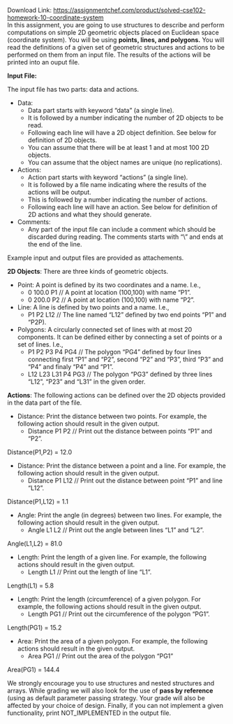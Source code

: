 Download Link: https://assignmentchef.com/product/solved-cse102-homework-10-coordinate-system
<br>
In this assignment, you are going to use structures to describe and perform computations on simple 2D geometric objects placed on Euclidean space (coordinate system). You will be using <strong>points, lines, and polygons.</strong> You will read the definitions of a given set of geometric structures and actions to be performed on them from an input file. The results of the actions will be printed into an ouput file.

<strong>Input File:</strong>

The input file has two parts: data and actions.

<ul>

 <li>Data:

  <ul>

   <li>Data part starts with keyword “data” (a single line).</li>

   <li>It is followed by a number indicating the number of 2D objects to be read.</li>

   <li>Following each line will have a 2D object definition. See below for definition of 2D objects.</li>

   <li>You can assume that there will be at least 1 and at most 100 2D objects.</li>

   <li>You can assume that the object names are unique (no replications).</li>

  </ul></li>

 <li>Actions:

  <ul>

   <li>Action part starts with keyword “actions” (a single line).</li>

   <li>It is followed by a file name indicating where the results of the actions will be output.</li>

   <li>This is followed by a number indicating the number of actions.</li>

   <li>Following each line will have an action. See below for definition of 2D actions and what they should generate.</li>

  </ul></li>

 <li>Comments:

  <ul>

   <li>Any part of the input file can include a comment which should be discarded during reading. The comments starts with “\” and ends at the end of the line.</li>

  </ul></li>

</ul>

Example input and output files are provided as attachements.

<strong>2D Objects</strong>: There are three kinds of geometric objects.

<ul>

 <li>Point: A point is defined by its two coordinates and a name. I.e.,

  <ul>

   <li>0 100.0 P1 // A point at location (100,100) with name “P1”.</li>

   <li>0 200.0 P2 // A point at location (100,100) with name “P2”.</li>

  </ul></li>

 <li>Line: A line is defined by two points and a name. I.e.,

  <ul>

   <li>P1 P2 L12 // The line named “L12” defined by two end points “P1” and “P2P).</li>

  </ul></li>

 <li>Polygons: A circularly connected set of lines with at most 20 components. It can be defined either by connecting a set of points or a set of lines. I.e.,

  <ul>

   <li>P1 P2 P3 P4 PG4 // The polygon “PG4” defined by four lines connecting first “P1” and “P2”, second “P2” and “P3”, third “P3” and “P4” and finaly “P4” and “P1”.</li>

   <li>L12 L23 L31 P4 PG3 // The polygon “PG3” defined by three lines “L12”, “P23” and “L31” in the given order.</li>

  </ul></li>

</ul>

<strong>Actions</strong>: The following actions can be defined over the 2D objects provided in the data part of the file.

<ul>

 <li>Distance: Print the distance between two points. For example, the following action should result in the given output.

  <ul>

   <li>Distance P1 P2 // Print out the distance between points “P1” and “P2”.</li>

  </ul></li>

</ul>

Distance(P1,P2) = 12.0

<ul>

 <li>Distance: Print the distance between a point and a line. For example, the following action should result in the given output.

  <ul>

   <li>Distance P1 L12 // Print out the distance between point “P1” and line “L12”.</li>

  </ul></li>

</ul>

Distance(P1,L12) = 1.1

<ul>

 <li>Angle: Print the angle (in degrees) between two lines. For example, the following action should result in the given output.

  <ul>

   <li>Angle L1 L2 // Print out the angle between lines “L1” and “L2”.</li>

  </ul></li>

</ul>

Angle(L1,L2) = 81.0

<ul>

 <li>Length: Print the length of a given line. For example, the following actions should result in the given output.

  <ul>

   <li>Length L1 // Print out the length of line “L1”.</li>

  </ul></li>

</ul>

Length(L1) = 5.8

<ul>

 <li>Length: Print the length (circumference) of a given polygon. For example, the following actions should result in the given output.

  <ul>

   <li>Length PG1 // Print out the circumference of the polygon “PG1”.</li>

  </ul></li>

</ul>

Length(PG1) = 15.2

<ul>

 <li>Area: Print the area of a given polygon. For example, the following actions should result in the given output.

  <ul>

   <li>Area PG1 // Print out the area of the polygon “PG1”</li>

  </ul></li>

</ul>

Area(PG1) = 144.4

We strongly encourage you to use structures and nested structures and arrays. While grading we will also look for the use of <strong>pass by reference</strong> (using as default parameter passing strategy. Your grade will also be affected by your choice of design. Finally,  if you can not implement a given functionality, print NOT_IMPLEMENTED in the output file.